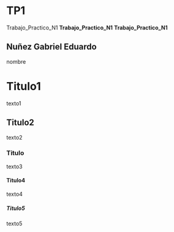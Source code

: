 # TP1
Trabajo_Practico_N1
**Trabajo_Practico_N1**
__Trabajo_Practico_N1__
## Nuñez Gabriel Eduardo
nombre


# Titulo1
texto1
## Titulo2
texto2
### Titulo
texto3
#### Titulo4
texto4
##### Titulo5
texto5
